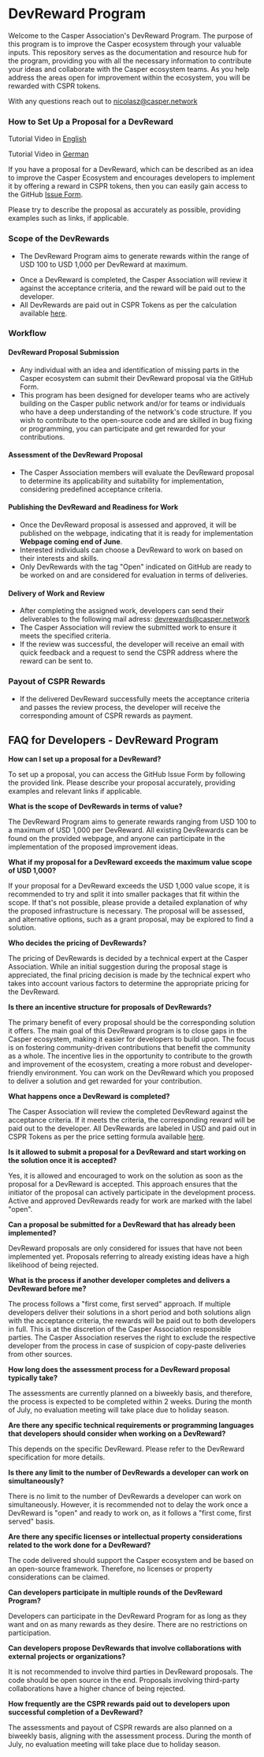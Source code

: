 # DevReward Program

Welcome to the Casper Association's DevReward Program. The purpose of this program is to improve the Casper ecosystem through your valuable inputs. This repository serves as the documentation and resource hub for the program, providing you with all the necessary information to contribute your ideas and collaborate with the Casper ecosystem teams. As you help address the areas open for improvement within the ecosystem, you will be rewarded with CSPR tokens.

With any questions reach out to [nicolasz@casper.network](mailto:nicolasz@casper.network)

### How to Set Up a Proposal for a DevReward

Tutorial Video in [English](https://youtu.be/igEnUzy1OII)

Tutorial Video in [German](https://youtu.be/XwkPgOuB5y4)

If you have a proposal for a DevReward, which can be described as an idea to improve the Casper Ecosystem and encourages developers to implement it by offering a reward in CSPR tokens, then you can easily gain access to the GitHub [Issue Form](https://github.com/casper-ecosystem/developer-rewards/issues/new/choose).

Please try to describe the proposal as accurately as possible, providing examples such as links, if applicable.

### Scope of the DevRewards

- The DevReward Program aims to generate rewards within the range of USD 100 to USD 1,000 per DevReward at maximum. 
<!--- All existing DevRewards are listed on the following webpage, and anyone can participate in the work.
-->
- Once a DevReward is completed, the Casper Association will review it against the acceptance criteria, and the reward will be paid out to the developer. 
- All DevRewards are paid out in CSPR Tokens as per the calculation available [here](https://www.emergingte.ch/casper-prices/?cpage=1).

### Workflow

#### DevReward Proposal Submission

- Any individual with an idea and identification of missing parts in the Casper ecosystem can submit their DevReward proposal via the GitHub Form. 
- This program has been designed for developer teams who are actively building on the Casper public network and/or for teams or individuals who have a deep understanding of the network's code structure. If you wish to contribute to the open-source code and are skilled in bug fixing or programming, you can participate and get rewarded for your contributions.

#### Assessment of the DevReward Proposal

- The Casper Association members will evaluate the DevReward proposal to determine its applicability and suitability for implementation, considering predefined acceptance criteria.

#### Publishing the DevReward and Readiness for Work

- Once the DevReward proposal is assessed and approved, it will be published on the webpage, indicating that it is ready for implementation **Webpage coming end of June**. 
- Interested individuals can choose a DevReward to work on based on their interests and skills.
- Only DevRewards with the tag "Open" indicated on GitHub are ready to be worked on and are considered for evaluation in terms of deliveries.

#### Delivery of Work and Review

- After completing the assigned work, developers can send their deliverables to the following mail adress: devrewards@casper.network
- The Casper Association will review the submitted work to ensure it meets the specified criteria.
- If the review was successful, the developer will receive an email with quick feedback and a request to send the CSPR address where the reward can be sent to.

### Payout of CSPR Rewards

- If the delivered DevReward successfully meets the acceptance criteria and passes the review process, the developer will receive the corresponding amount of CSPR rewards as payment.

## FAQ for Developers - DevReward Program

**How can I set up a proposal for a DevReward?**

To set up a proposal, you can access the GitHub Issue Form by following the provided link. Please describe your proposal accurately, providing examples and relevant links if applicable.

**What is the scope of DevRewards in terms of value?**

The DevReward Program aims to generate rewards ranging from USD 100 to a maximum of USD 1,000 per DevReward. All existing DevRewards can be found on the provided webpage, and anyone can participate in the implementation of the proposed improvement ideas.

**What if my proposal for a DevReward exceeds the maximum value scope of USD 1,000?**

If your proposal for a DevReward exceeds the USD 1,000 value scope, it is recommended to try and split it into smaller packages that fit within the scope. If that's not possible, please provide a detailed explanation of why the proposed infrastructure is necessary. The proposal will be assessed, and alternative options, such as a grant proposal, may be explored to find a solution.

**Who decides the pricing of DevRewards?**

The pricing of DevRewards is decided by a technical expert at the Casper Association. While an initial suggestion during the proposal stage is appreciated, the final pricing decision is made by the technical expert who takes into account various factors to determine the appropriate pricing for the DevReward.

**Is there an incentive structure for proposals of DevRewards?**

The primary benefit of every proposal should be the corresponding solution it offers. The main goal of this DevReward program is to close gaps in the Casper ecosystem, making it easier for developers to build upon. The focus is on fostering community-driven contributions that benefit the community as a whole. The incentive lies in the opportunity to contribute to the growth and improvement of the ecosystem, creating a more robust and developer-friendly environment. You can work on the DevReward which you proposed to deliver a solution and get rewarded for your contribution.

**What happens once a DevReward is completed?**

The Casper Association will review the completed DevReward against the acceptance criteria. If it meets the criteria, the corresponding reward will be paid out to the developer. All DevRewards are labeled in USD and paid out in CSPR Tokens as per the price setting formula available [here](https://www.emergingte.ch/casper-prices/?cpage=1).

**Is it allowed to submit a proposal for a DevReward and start working on the solution once it is accepted?**

Yes, it is allowed and encouraged to work on the solution as soon as the proposal for a DevReward is accepted. This approach ensures that the initiator of the proposal can actively participate in the development process. Active and approved DevRewards ready for work are marked with the label "open".

**Can a proposal be submitted for a DevReward that has already been implemented?**

DevReward proposals are only considered for issues that have not been implemented yet. Proposals referring to already existing ideas have a high likelihood of being rejected.

**What is the process if another developer completes and delivers a DevReward before me?**

The process follows a "first come, first served" approach. If multiple developers deliver their solutions in a short period and both solutions align with the acceptance criteria, the rewards will be paid out to both developers in full. This is at the discretion of the Casper Association responsible parties. The Casper Association reserves the right to exclude the respective developer from the process in case of suspicion of copy-paste deliveries from other sources.  

**How long does the assessment process for a DevReward proposal typically take?**

The assessments are currently planned on a biweekly basis, and therefore, the process is expected to be completed within 2 weeks. 
During the month of July, no evaluation meeting will take place due to holiday season. 

**Are there any specific technical requirements or programming languages that developers should consider when working on a DevReward?**

This depends on the specific DevReward. Please refer to the DevReward specification for more details.

**Is there any limit to the number of DevRewards a developer can work on simultaneously?**

There is no limit to the number of DevRewards a developer can work on simultaneously. However, it is recommended not to delay the work once a DevReward is "open" and ready to work on, as it follows a "first come, first served" basis.

**Are there any specific licenses or intellectual property considerations related to the work done for a DevReward?**

The code delivered should support the Casper ecosystem and be based on an open-source framework. Therefore, no licenses or property considerations can be claimed.


**Can developers participate in multiple rounds of the DevReward Program?**

Developers can participate in the DevReward Program for as long as they want and on as many rewards as they desire. There are no restrictions on participation.

**Can developers propose DevRewards that involve collaborations with external projects or organizations?**

It is not recommended to involve third parties in DevReward proposals. The code should be open source in the end. Proposals involving third-party collaborations have a higher chance of being rejected.

**How frequently are the CSPR rewards paid out to developers upon successful completion of a DevReward?**

The assessments and payout of CSPR rewards are also planned on a biweekly basis, aligning with the assessment process.
During the month of July, no evaluation meeting will take place due to holiday season. 
